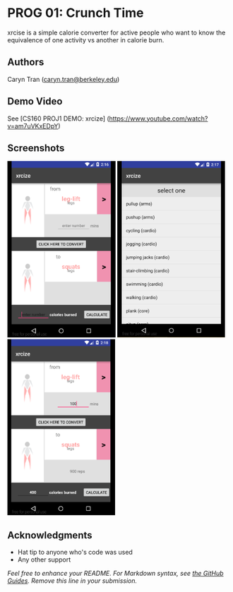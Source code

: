 # PROG 01: Crunch Time

xrcise is a simple calorie converter for active people who want to know the equivalence of one activity vs another in calorie burn.

## Authors

Caryn Tran ([caryn.tran@berkeley.edu](mailto:caryn.tran@berkeley.edu))

## Demo Video

See [CS160 PROJ1 DEMO: xrcize] (https://www.youtube.com/watch?v=am7uVKxEDpY)

## Screenshots

<img src="screenshots/main1.png" height="400" alt="Screenshot"/>
<img src="screenshots/main2.png" height="400" alt="Screenshot"/>
<img src="screenshots/main3.png" height="400" alt="Screenshot"/>

## Acknowledgments

* Hat tip to anyone who's code was used
* Any other support

*Feel free to enhance your README. For Markdown syntax, see [the GitHub Guides](https://guides.github.com/features/mastering-markdown/). Remove this line in your submission.*
